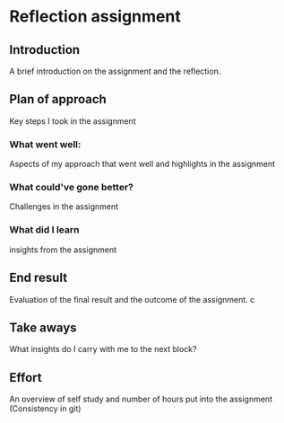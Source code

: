 # Reflection assignment

## Introduction
A brief introduction on the assignment and the reflection.

## Plan of approach
Key steps I took in the assignment

### What went well:
Aspects of my approach that went well and highlights in the assignment

### What could've gone better?
Challenges in the assignment

### What did I learn
insights from the assignment

## End result
Evaluation of the final result and the outcome of the assignment.
c
## Take aways
What insights do I carry with me to the next block?

## Effort
An overview of self study and number of hours put into the assignment
(Consistency in git)